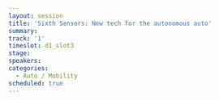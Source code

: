 ```yaml
---
layout: session
title: 'Sixth Sensors: New tech for the autonomous auto'
summary:
track: '1'
timeslot: d1_slot3
stage:
speakers:
categories:
  - Auto / Mobility
scheduled: true
---
```


